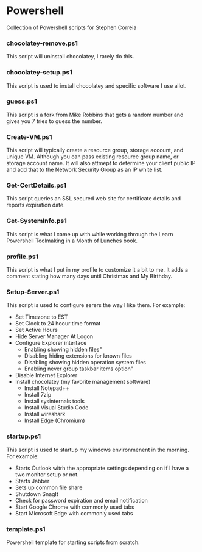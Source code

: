 # Powershell
Collection of Powershell scripts for Stephen Correia

### chocolatey-remove.ps1
This script will uninstall chocolatey, I rarely do this.

### chocolatey-setup.ps1
This script is used to install chocolatey and specific software I use allot.

### guess.ps1
This script is a fork from Mike Robbins that gets a random number and gives you 7 tries to guess the number.

### Create-VM.ps1
This script will typically create a resource group, storage account, and unique VM.  Although you can pass existing resource group name, or storage account name.  It will also attmept to determine your client public IP and add that to the Network Security Group as an IP white list.

### Get-CertDetails.ps1
This script queries an SSL secured web site for certificate details and reports expiration date.

### Get-SystemInfo.ps1
This script is what I came up with while working through the Learn Powershell Toolmaking in a Month
of Lunches book.

### profile.ps1
This script is what I put in my profile to customize it a bit to me.  It adds a comment stating how many days until Christmas and My Birthday.

### Setup-Server.ps1
This script is used to configure serers the way I like them.  For example:
- Set Timezone to EST
- Set Clock to 24 hoour time format
- Set Active Hours
- Hide Server Manager At Logon
- Configure Explorer interface
    - Enabling showing hidden files"
    - Disabling hiding extensions for known files
    - Disabling showing hidden operation system files
    - Enabling never group taskbar items option"
- Disable Internet Explorer
- Install chocolatey (my favorite management software)
    - Install Notepad++
    - Install 7zip
    - Install sysinternals tools
    - Install Visual Studio Code
    - Install wireshark
    - Install Edge (Chromium)

### startup.ps1
This script is used to startup my windows environmenent in the morning.  For example:
- Starts Outlook witrh the appropriate settings depending on if I have a two monitor setup or not.
- Starts Jabber
- Sets up common file share
- Shutdown SnagIt
- Check for password expiration and email notification
- Start Google Chrome with commonly used tabs
- Start Microsoft Edge with commonly used tabs

### template.ps1
Powershell template for starting scripts from scratch.
